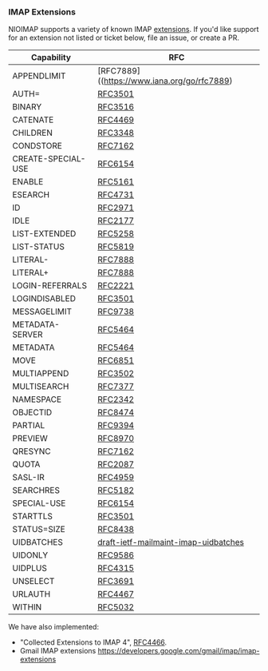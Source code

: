### IMAP Extensions

NIOIMAP supports a variety of known IMAP [extensions](https://www.iana.org/assignments/imap-capabilities/imap-capabilities.xhtml). If you'd like support for an extension not listed or ticket below, file an issue, or create a PR.

| Capability | RFC |
| --- | --- |
APPENDLIMIT|[RFC7889]((https://www.iana.org/go/rfc7889)
AUTH=|[RFC3501](https://www.iana.org/go/rfc3501)
BINARY|[RFC3516](https://www.iana.org/go/rfc3516)
CATENATE|[RFC4469](https://www.iana.org/go/rfc4469)
CHILDREN|[RFC3348](https://www.iana.org/go/rfc3348)
CONDSTORE|[RFC7162](https://www.iana.org/go/rfc7162)
CREATE-SPECIAL-USE|[RFC6154](https://www.iana.org/go/rfc6154)
ENABLE|[RFC5161](https://www.iana.org/go/rfc5161)
ESEARCH|[RFC4731](https://www.iana.org/go/rfc4731)
ID|[RFC2971](https://www.iana.org/go/rfc2971)
IDLE|[RFC2177](https://www.iana.org/go/rfc2177)
LIST-EXTENDED|[RFC5258](https://www.iana.org/go/rfc5258)
LIST-STATUS|[RFC5819](https://www.iana.org/go/rfc5819)
LITERAL-|[RFC7888](https://www.iana.org/go/rfc7888)
LITERAL+|[RFC7888](https://www.iana.org/go/rfc7888)
LOGIN-REFERRALS|[RFC2221](https://www.iana.org/go/rfc2221)
LOGINDISABLED|[RFC3501](https://www.iana.org/go/rfc3501)
MESSAGELIMIT|[RFC9738](https://www.iana.org/go/rfc9738)
METADATA-SERVER|[RFC5464](https://www.iana.org/go/rfc5464)
METADATA|[RFC5464](https://www.iana.org/go/rfc5464)
MOVE|[RFC6851](https://www.iana.org/go/rfc6851)
MULTIAPPEND|[RFC3502](https://www.iana.org/go/rfc3502)
MULTISEARCH|[RFC7377](https://www.iana.org/go/rfc7377)
NAMESPACE|[RFC2342](https://www.iana.org/go/rfc2342)
OBJECTID|[RFC8474](https://www.iana.org/go/rfc8474)
PARTIAL|[RFC9394](https://www.iana.org/go/rfc9394)
PREVIEW|[RFC8970](https://www.iana.org/go/rfc8970)
QRESYNC|[RFC7162](https://www.iana.org/go/rfc7162)
QUOTA|[RFC2087](https://www.iana.org/go/rfc2087)
SASL-IR|[RFC4959](https://www.iana.org/go/rfc4959)
SEARCHRES|[RFC5182](https://www.iana.org/go/rfc5182)
SPECIAL-USE|[RFC6154](https://www.iana.org/go/rfc6154)
STARTTLS|[RFC3501](https://www.iana.org/go/rfc3501)
STATUS=SIZE|[RFC8438](https://www.iana.org/go/rfc8438)
UIDBATCHES|[draft-ietf-mailmaint-imap-uidbatches](https://datatracker.ietf.org/doc/draft-ietf-mailmaint-imap-uidbatches/)
UIDONLY|[RFC9586](https://www.iana.org/go/rfc9586)
UIDPLUS|[RFC4315](https://www.iana.org/go/rfc4315)
UNSELECT|[RFC3691](https://www.iana.org/go/rfc3691)
URLAUTH|[RFC4467](https://www.iana.org/go/rfc4467)
WITHIN|[RFC5032](https://www.iana.org/go/rfc5032)

We have also implemented:
- "Collected Extensions to IMAP 4", [RFC4466](https://www.iana.org/go/rfc4466).
- Gmail IMAP extensions https://developers.google.com/gmail/imap/imap-extensions
